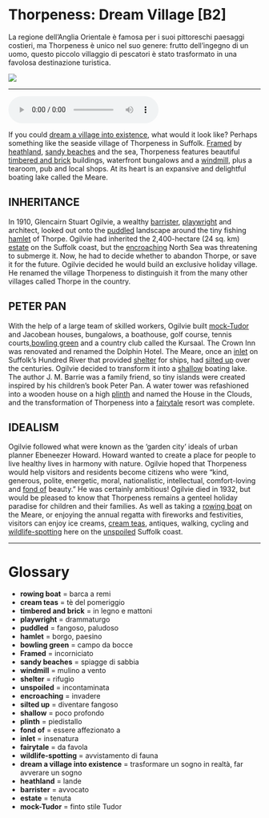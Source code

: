 # Thorpeness: Dream Village   [B2]

La regione dell’Anglia Orientale è famosa per i suoi pittoreschi paesaggi costieri, ma Thorpeness è unico nel suo genere: frutto dell’ingegno di un uomo, questo piccolo villaggio di pescatori è stato trasformato in una favolosa destinazione turistica.

![](Thorpeness%20Dream%20Village.jpg)

--------------

<div>
<audio controls autoplay>
    <source src="https:/raw.githubusercontent.com/dartie/speakup/main/2024-05/Thorpeness%20Dream%20Village.mp3" type="audio/mpeg">
</audio>
</div>


If you could [dream a village into existence](## "trasformare un sogno in realtà, far avverare un sogno"), what would it look like? Perhaps something like the seaside village of Thorpeness in Suffolk. [Framed](## "incorniciato") by [heathland](## "lande"), [sandy beaches](## "spiagge di sabbia") and the sea, Thorpeness features beautiful [timbered and brick](## "in legno e mattoni") buildings, waterfront bungalows and a [windmill](## "mulino a vento"), plus a tearoom, pub and local shops. At its heart is an expansive and delightful boating lake called the Meare.

## INHERITANCE
In 1910, Glencairn Stuart Ogilvie, a wealthy [barrister](## "avvocato"), [playwright](## "drammaturgo") and architect, looked out onto the [puddled](## "fangoso, paludoso") landscape around the tiny fishing [hamlet](## "borgo, paesino") of Thorpe. Ogilvie had inherited the 2,400-hectare (24 sq. km) [estate](## "tenuta") on the Suffolk coast, but the [encroaching](## "invadere") North Sea was threatening to submerge it. Now, he had to decide whether to abandon Thorpe, or save it for the future. Ogilvie decided he would build an exclusive holiday village. He renamed the village Thorpeness to distinguish it from the many other villages called Thorpe in the country.

## PETER PAN
With the help of a large team of skilled workers, Ogilvie built [mock-Tudor](## "finto stile Tudor") and Jacobean houses, bungalows, a boathouse, golf course, tennis courts,[bowling green](## "campo da bocce") and a country club called the Kursaal. The Crown Inn was renovated and renamed the Dolphin Hotel. The Meare, once an [inlet](## "insenatura") on Suffolk’s Hundred River that provided [shelter](## "rifugio") for ships, had [silted up](## "diventare fangoso") over the centuries. Ogilvie decided to transform it into a [shallow](## "poco profondo") boating lake. The author J. M. Barrie was a family friend, so tiny islands were created inspired by his children’s book Peter Pan. A water tower was refashioned into a wooden house on a high [plinth](## "piedistallo") and named the House in the Clouds, and the transformation of Thorpeness into a [fairytale](## "da favola") resort was complete. 

## IDEALISM
Ogilvie followed what were known as the ‘garden city’ ideals of urban planner Ebeneezer Howard. Howard wanted to create a place for people to live healthy lives in harmony with nature. Ogilvie hoped that Thorpeness would help visitors and residents become citizens who were “kind, generous, polite, energetic, moral, nationalistic, intellectual, comfort-loving and [fond of](## "essere affezionato a") beauty.” He was certainly ambitious!
Ogilvie died in 1932, but would be pleased to know that Thorpeness remains a genteel holiday paradise for children and their families. As well as taking a [rowing boat](## "barca a remi") on the Meare, or enjoying the annual regatta with fireworks and festivities, visitors can enjoy ice creams, [cream teas](## "tè del pomeriggio"), antiques, walking, cycling and [wildlife-spotting](## "avvistamento di fauna") here on the [unspoiled](## "incontaminata") Suffolk coast.  

--------------

<div style = "display:block; clear:both; page-break-after:always;"></div>

# Glossary
* **rowing boat** = barca a remi
* **cream teas** = tè del pomeriggio
* **timbered and brick** = in legno e mattoni
* **playwright** = drammaturgo
* **puddled** = fangoso, paludoso
* **hamlet** = borgo, paesino
* **bowling green** = campo da bocce
* **Framed** = incorniciato
* **sandy beaches** = spiagge di sabbia
* **windmill** = mulino a vento
* **shelter** = rifugio
* **unspoiled** = incontaminata
* **encroaching** = invadere
* **silted up** = diventare fangoso
* **shallow** = poco profondo
* **plinth** = piedistallo
* **fond of** = essere affezionato a
* **inlet** = insenatura
* **fairytale** = da favola
* **wildlife-spotting** = avvistamento di fauna
* **dream a village into existence** = trasformare un sogno in realtà, far avverare un sogno
* **heathland** = lande
* **barrister** = avvocato
* **estate** = tenuta
* **mock-Tudor** = finto stile Tudor
